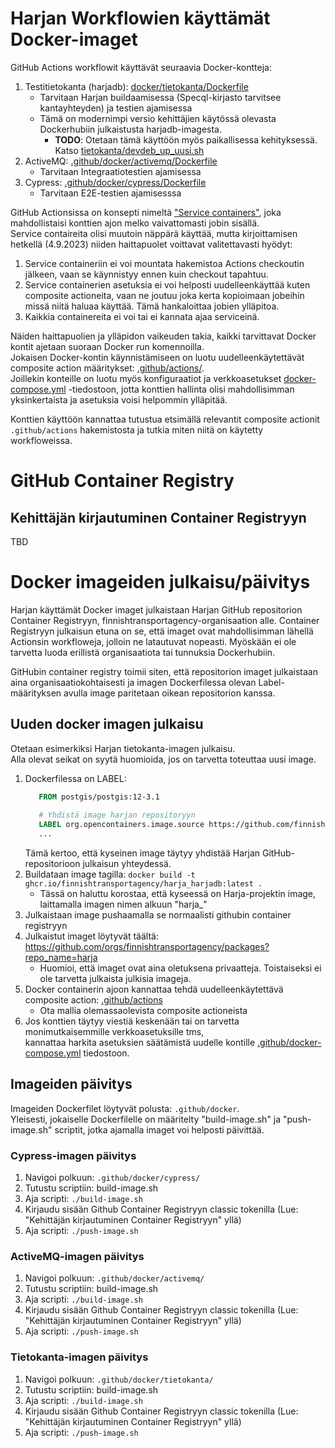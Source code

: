# Harjan Workflowien käyttämät Docker-imaget

GitHub Actions workflowit käyttävät seuraavia Docker-kontteja:
1. Testitietokanta (harjadb): [docker/tietokanta/Dockerfile](./tietokanta/Dockerfile)
    * Tarvitaan Harjan buildaamisessa (Specql-kirjasto tarvitsee kantayhteyden) ja testien ajamisessa
    * Tämä on modernimpi versio kehittäjien käytössä olevasta Dockerhubiin julkaistusta harjadb-imagesta.
        *  **TODO**: Otetaan tämä käyttöön myös paikallisessa kehityksessä. Katso [tietokanta/devdeb_up_uusi.sh](../../tietokanta/devdb_up_uusi.sh)
2. ActiveMQ: [.github/docker/activemq/Dockerfile](./activemq/Dockerfile)
    * Tarvitaan Integraatiotestien ajamisessa
3. Cypress: [.github/docker/cypress/Dockerfile](./cypress/Dockerfile)
    * Tarvitaan E2E-testien ajamisesssa

GitHub Actionsissa on konsepti nimeltä ["Service containers"](https://docs.github.com/en/actions/using-containerized-services/about-service-containers),
joka mahdollistaisi konttien ajon melko vaivattomasti jobin sisällä.  
Service contaireita olisi muutoin näppärä käyttää, mutta kirjoittamisen hetkellä (4.9.2023) niiden haittapuolet voittavat
valitettavasti hyödyt:
1. Service containeriin ei voi mountata hakemistoa Actions checkoutin jälkeen, vaan se käynnistyy ennen kuin checkout tapahtuu.
2. Service containerien asetuksia ei voi helposti uudelleenkäyttää kuten composite actioneita, vaan ne joutuu joka kerta
   kopioimaan jobeihin missä niitä haluaa käyttää. Tämä hankaloittaa jobien ylläpitoa.
3. Kaikkia containereita ei voi tai ei kannata ajaa serviceinä.

Näiden haittapuolien ja ylläpidon vaikeuden takia, kaikki tarvittavat Docker kontit ajetaan suoraan Docker run komennoilla.  
Jokaisen Docker-kontin käynnistämiseen on luotu uudelleenkäytettävät composite action määritykset: [.github/actions/](../actions/).  
Joillekin konteille on luotu myös konfiguraatiot ja verkkoasetukset [docker-compose.yml](./docker-compose.yml) -tiedostoon,
jotta konttien hallinta olisi mahdollisimman yksinkertaista ja asetuksia voisi helpommin ylläpitää.

Konttien käyttöön kannattaa tutustua etsimällä relevantit composite actionit ```.github/actions``` hakemistosta ja tutkia miten
niitä on käytetty workfloweissa.


# GitHub Container Registry

## Kehittäjän kirjautuminen Container Registryyn

TBD


# Docker imageiden julkaisu/päivitys

Harjan käyttämät Docker imaget julkaistaan Harjan GitHub repositorion Container Registryyn, finnishtransportagency-organisaation alle.
Container Registryyn julkaisun etuna on se, että imaget ovat mahdollisimman lähellä Actionsin workfloweja, jolloin ne latautuvat nopeasti.
Myöskään ei ole tarvetta luoda erillistä organisaatiota tai tunnuksia Dockerhubiin.

GitHubin container registry toimii siten, että repositorion imaget julkaistaan aina organisaatiokohtaisesti ja imagen Dockerfilessa
olevan Label-määrityksen avulla image paritetaan oikean repositorion kanssa.


## Uuden docker imagen julkaisu
Otetaan esimerkiksi Harjan tietokanta-imagen julkaisu.  
Alla olevat seikat on syytä huomioida, jos on tarvetta toteuttaa uusi image.

1. Dockerfilessa on LABEL:
   ```dockerfile
      FROM postgis/postgis:12-3.1
    
      # Yhdistä image harjan repositoryyn
      LABEL org.opencontainers.image.source https://github.com/finnishtransportagency/harja
      ...
   ```
   Tämä kertoo, että kyseinen image täytyy yhdistää Harjan GitHub-repositorioon julkaisun yhteydessä.
2. Buildataan image tagilla: ```docker build -t ghcr.io/finnishtransportagency/harja_harjadb:latest .```
    * Tässä on haluttu korostaa, että kyseessä on Harja-projektin image, laittamalla imagen nimen alkuun "harja_"
3. Julkaistaan image pushaamalla se normaalisti githubin container registryyn
4. Julkaistut imaget löytyvät täältä: https://github.com/orgs/finnishtransportagency/packages?repo_name=harja
    * Huomioi, että imaget ovat aina oletuksena privaatteja. Toistaiseksi ei ole tarvetta julkaista julkisia imageja.
5. Docker containerin ajoon kannattaa tehdä uudelleenkäytettävä composite action: [.github/actions](../actions)
    * Ota mallia olemassaolevista composite actioneista
6. Jos konttien täytyy viestiä keskenään tai on tarvetta monimutkaisemmille verkkoasetuksille tms,  
   kannattaa harkita asetuksien säätämistä uudelle kontille [.github/docker-compose.yml](./docker-compose.yml) tiedostoon.

## Imageiden päivitys

Imageiden Dockerfilet löytyvät polusta: ```.github/docker```.  
Yleisesti, jokaiselle Dockerfilelle on määritelty "build-image.sh" ja "push-image.sh" scriptit, jotka ajamalla
imaget voi helposti päivittää.

### Cypress-imagen päivitys
1. Navigoi polkuun: ```.github/docker/cypress/```
2. Tutustu scriptiin: build-image.sh
3. Aja scripti: ```./build-image.sh```
4. Kirjaudu sisään Github Container Registryyn classic tokenilla (Lue: "Kehittäjän kirjautuminen Container Registryyn" yllä)
5. Aja scripti: ```./push-image.sh```


### ActiveMQ-imagen päivitys
1. Navigoi polkuun: ```.github/docker/activemq/```
2. Tutustu scriptiin: build-image.sh
3. Aja scripti: ```./build-image.sh```
4. Kirjaudu sisään Github Container Registryyn classic tokenilla (Lue: "Kehittäjän kirjautuminen Container Registryyn" yllä)
5. Aja scripti: ```./push-image.sh```

### Tietokanta-imagen päivitys
1. Navigoi polkuun: ```.github/docker/tietokanta/```
2. Tutustu scriptiin: build-image.sh
3. Aja scripti: ```./build-image.sh```
4. Kirjaudu sisään Github Container Registryyn classic tokenilla (Lue: "Kehittäjän kirjautuminen Container Registryyn" yllä)
5. Aja scripti: ```./push-image.sh``` 

